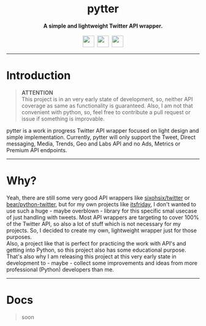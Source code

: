 <div align="center">
    <!-- <img src="" width="400"/> -->
    <!-- <br/> -->
    <h1>pytter</h1>
    <strong>A simple and lightweight Twitter API wrapper.</strong><br><br>
    <img src="https://forthebadge.com/images/badges/made-with-python.svg" height="30" />&nbsp;
    <img src="https://forthebadge.com/images/badges/fuck-it-ship-it.svg" height="30" />&nbsp;
    <a href="https://zekro.de/discord"><img src="https://img.shields.io/discord/307084334198816769.svg?logo=discord&style=for-the-badge" height="30"></a>
    <!-- <br/><br/> -->
    <!-- <a href="https://travis-ci.org/zekroTJA/myrunes"><img alt="Travis (.org)" src="https://img.shields.io/travis/zekrotja/myrunes.svg?logo=travis&style=for-the-badge"></a> -->
</div>

---

# Introduction

> **ATTENTION**  
This project is in an very early state of development, so, neither API coverage as same as functionality is guaranteed. Also, I am not that convenient with python, so, feel free to contribute a pull request or issue if something is improvable.

pytter is a work in progress Twitter API wrapper focused on light design and simple implementation. Currently, pytter will only support the Tweet, Direct messaging, Media, Trends, Geo and Labs API and no Ads, Metrics or Premium API endpoints.

---

# Why?

Yeah, there are still some very good API wrappers like [sixohsix/twitter](https://github.com/sixohsix/twitter) or [bear/python-twitter](https://github.com/bear/python-twitter), but for my own projects like [itsfriday](https://github.com/zekroTJA/itsfriday), I don't wanted to use such a huge - maybe overblown - library for this specific smal usecase of just handling with tweets. Most API wrappers are targeting to cover 100% of the Twitter API, so also a lot of stuff which is not necessary for my projects. So, I decided to create my own, lightweight wrapper just for those purposes.  
Also, a project like that is perfect for practicing the work with API's and getting into Python, so this project also has some educational purpose. That's also why I am releasing this project at this very early state in development to - maybe - collect some improvements and ideas from more professional (Python) developers than me.

---

# Docs 

> soon